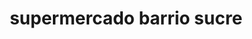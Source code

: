 ---
title: "supermercado barrio sucre"
url: /barcelona/supermercado-barrio-sucre/
shop: Lebensmittel
---
